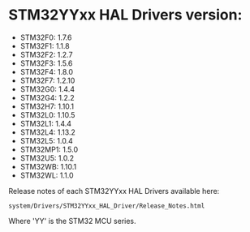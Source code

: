 # STM32YYxx HAL Drivers version:

  * STM32F0: 1.7.6
  * STM32F1: 1.1.8
  * STM32F2: 1.2.7
  * STM32F3: 1.5.6
  * STM32F4: 1.8.0
  * STM32F7: 1.2.10
  * STM32G0: 1.4.4
  * STM32G4: 1.2.2
  * STM32H7: 1.10.1
  * STM32L0: 1.10.5
  * STM32L1: 1.4.4
  * STM32L4: 1.13.2
  * STM32L5: 1.0.4
  * STM32MP1: 1.5.0
  * STM32U5: 1.0.2
  * STM32WB: 1.10.1
  * STM32WL: 1.1.0

Release notes of each STM32YYxx HAL Drivers available here:

`system/Drivers/STM32YYxx_HAL_Driver/Release_Notes.html`

Where 'YY' is the STM32 MCU series.
